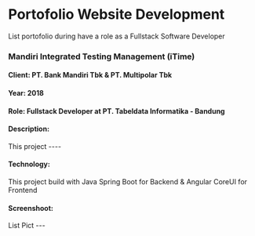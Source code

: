 
# Portofolio Website Development
List portofolio during have a role as a Fullstack Software Developer

### Mandiri Integrated Testing Management (iTime)

#### Client: PT. Bank Mandiri Tbk & PT. Multipolar Tbk
#### Year: 2018
#### Role: Fullstack Developer at PT. Tabeldata Informatika - Bandung
#### Description:
This project ----
#### Technology:
This project build with Java Spring Boot for Backend & Angular CoreUI for Frontend
#### Screenshoot:
List Pict ---